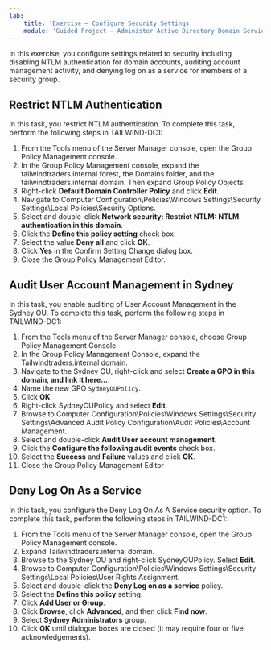 ```yaml
---
lab:
    title: 'Exercise – Configure Security Settings'
    module: 'Guided Project – Administer Active Directory Domain Services'
---
```

In this exercise, you configure settings related to security including disabling NTLM authentication for domain accounts, auditing account management activity, and denying log on as a service for members of a security group.

## Restrict NTLM Authentication

In this task, you restrict NTLM authentication. To complete this task, perform the following steps in TAILWIND-DC1:

1.  From the Tools menu of the Server Manager console, open the Group Policy Management console.
2.  In the Group Policy Management console, expand the tailwindtraders.internal forest, the Domains folder, and the tailwindtraders.internal domain. Then expand Group Policy Objects.
3.  Right-click **Default Domain Controller Policy** and click **Edit**.
4.  Navigate to Computer Configuration\\Policies\\Windows Settings\\Security Settings\\Local Policies\\Security Options.
5.  Select and double-click **Network security: Restrict NTLM: NTLM authentication in this domain**.
6.  Click the **Define this policy setting** check box.
7.  Select the value **Deny all** and click **OK**.
8.  Click **Yes** in the Confirm Setting Change dialog box.
9.  Close the Group Policy Management Editor.

## Audit User Account Management in Sydney

In this task, you enable auditing of User Account Management in the Sydney OU. To complete this task, perform the following steps in TAILWIND-DC1:

1.  From the Tools menu of the Server Manager console, choose Group Policy Management Console.
2.  In the Group Policy Management Console, expand the Tailwindtraders.internal domain.
3.  Navigate to the Sydney OU, right-click and select **Create a GPO in this domain, and link it here...**.
4.  Name the new GPO `SydneyOUPolicy`.
5.  Click **OK**
6.  Right-click SydneyOUPolicy and select **Edit**.
7.  Browse to Computer Configuration\\Policies\\Windows Settings\\Security Settings\\Advanced Audit Policy Configuration\\Audit Policies\\Account Management.
8.  Select and double-click **Audit User account management**.
9.  Click the **Configure the following audit events** check box.
10.  Select the **Success** and **Failure** values and click **OK**.
11.  Close the Group Policy Management Editor

## Deny Log On As a Service

In this task, you configure the Deny Log On As A Service security option. To complete this task, perform the following steps in TAILWIND-DC1:

1.  From the Tools menu of the Server Manager console, open the Group Policy Management console.
2.  Expand Tailwindtraders.internal domain.
3.  Browse to the Sydney OU and right-click SydneyOUPolicy. Select **Edit**.
4.  Browse to Computer Configuration\\Policies\\Windows Settings\\Security Settings\\Local Policies\\User Rights Assignment.
5.  Select and double-click the **Deny Log on as a service** policy.
6.  Select the **Define this policy** setting.
7.  Click **Add User or Group**.
8.  Click **Browse**, click **Advanced**, and then click **Find now**.
9.  Select **Sydney Administrators** group.
10. Click **OK** until dialogue boxes are closed (it may require four or five acknowledgements).
